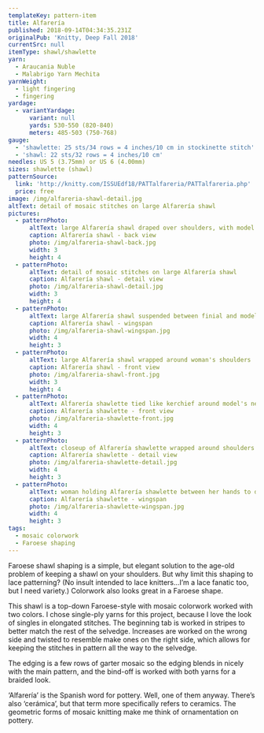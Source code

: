 ```yaml
---
templateKey: pattern-item
title: Alfarería
published: 2018-09-14T04:34:35.231Z
originalPub: 'Knitty, Deep Fall 2018'
currentSrc: null
itemType: shawl/shawlette
yarn:
  - Araucania Nuble
  - Malabrigo Yarn Mechita
yarnWeight:
  - light fingering
  - fingering
yardage:
  - variantYardage:
      variant: null
      yards: 530-550 (820-840)
      meters: 485-503 (750-768)
gauge: 
  - 'shawlette: 25 sts/34 rows = 4 inches/10 cm in stockinette stitch'
  - 'shawl: 22 sts/32 rows = 4 inches/10 cm'
needles: US 5 (3.75mm) or US 6 (4.00mm)
sizes: shawlette (shawl)
patternSource:
  link: 'http://knitty.com/ISSUEdf18/PATTalfareria/PATTalfareria.php'
  price: free
image: /img/alfareria-shawl-detail.jpg
altText: detail of mosaic stitches on large Alfarería shawl
pictures:
  - patternPhoto:
      altText: large Alfarería shawl draped over shoulders, with model's back towards camera
      caption: Alfarería shawl - back view
      photo: /img/alfareria-shawl-back.jpg
      width: 3
      height: 4
  - patternPhoto:
      altText: detail of mosaic stitches on large Alfarería shawl
      caption: Alfarería shawl - detail view
      photo: /img/alfareria-shawl-detail.jpg
      width: 3
      height: 4
  - patternPhoto:
      altText: large Alfarería shawl suspended between finial and model's hand, to show flat shape
      caption: Alfarería shawl - wingspan
      photo: /img/alfareria-shawl-wingspan.jpg
      width: 4
      height: 3
  - patternPhoto:
      altText: large Alfarería shawl wrapped around woman's shoulders
      caption: Alfarería shawl - front view
      photo: /img/alfareria-shawl-front.jpg
      width: 3
      height: 4
  - patternPhoto:
      altText: Alfarería shawlette tied like kerchief around model's neck and shoulders
      caption: Alfarería shawlette - front view
      photo: /img/alfareria-shawlette-front.jpg
      width: 4
      height: 3
  - patternPhoto:
      altText: closeup of Alfarería shawlette wrapped around shoulders
      caption: Alfarería shawlette - detail view
      photo: /img/alfareria-shawlette-detail.jpg
      width: 4
      height: 3
  - patternPhoto:
      altText: woman holding Alfarería shawlette between her hands to demonstrate flat shape
      caption: Alfarería shawlette - wingspan
      photo: /img/alfareria-shawlette-wingspan.jpg
      width: 4
      height: 3
tags:
  - mosaic colorwork
  - Faroese shaping
---
```

Faroese shawl shaping is a simple, but elegant solution to the age-old problem of keeping a shawl on your shoulders. But why limit this shaping to lace patterning? (No insult intended to lace knitters…I’m a lace fanatic too, but I need variety.) Colorwork also looks great in a Faroese shape.

This shawl is a top-down Faroese-style with mosaic colorwork worked with two colors. I chose single-ply yarns for this project, because I love the look of singles in elongated stitches. The beginning tab is worked in stripes to better match the rest of the selvedge. Increases are worked on the wrong side and twisted to resemble make ones on the right side, which allows for keeping the stitches in pattern all the way to the selvedge.

The edging is a few rows of garter mosaic so the edging blends in nicely with the main pattern, and the bind-off is worked with both yarns for a braided look.

‘Alfarería’ is the Spanish word for pottery. Well, one of them anyway. There’s also ‘cerámica’, but that term more specifically refers to ceramics. The geometric forms of mosaic knitting make me think of ornamentation on pottery.
